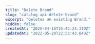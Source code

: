 ```yaml
---
title: "Delete Brand"
slug: "catalog-api-delete-brand"
excerpt: "Deletes an existing Brand."
hidden: false
createdAt: "2020-04-16T15:43:24.310Z"
updatedAt: "2022-05-20T22:23:43.849Z"
---
```

